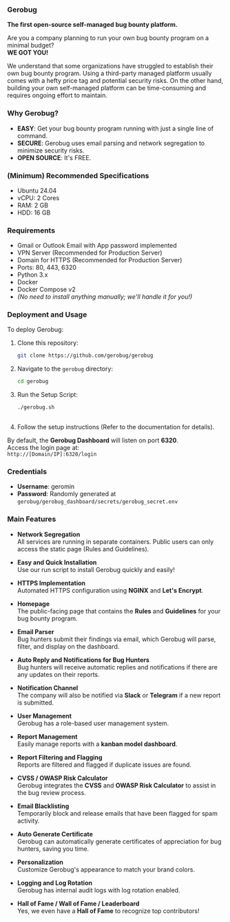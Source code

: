 ### Gerobug  
**The first open-source self-managed bug bounty platform.**

Are you a company planning to run your own bug bounty program on a minimal budget?  
**WE GOT YOU!**

We understand that some organizations have struggled to establish their own bug bounty program. Using a third-party managed platform usually comes with a hefty price tag and potential security risks. On the other hand, building your own self-managed platform can be time-consuming and requires ongoing effort to maintain.

### Why Gerobug?

- **EASY**: Get your bug bounty program running with just a single line of command.
- **SECURE**: Gerobug uses email parsing and network segregation to minimize security risks.
- **OPEN SOURCE**: It's FREE.

### (Minimum) Recommended Specifications
- Ubuntu 24.04
- vCPU: 2 Cores
- RAM: 2 GB
- HDD: 16 GB

### Requirements
- Gmail or Outlook Email with App password implemented
- VPN Server (Recommended for Production Server)
- Domain for HTTPS (Recommended for Production Server)
- Ports: 80, 443, 6320
- Python 3.x
- Docker
- Docker Compose v2
- *(No need to install anything manually; we'll handle it for you!)*

### Deployment and Usage

To deploy Gerobug:

1. Clone this repository:
   ```bash
   git clone https://github.com/gerobug/gerobug
   ```

2. Navigate to the `gerobug` directory:
   ```bash
   cd gerobug
   ```

3. Run the Setup Script:
   ```bash
   ./gerobug.sh
 

4. Follow the setup instructions (Refer to the documentation for details).

By default, the **Gerobug Dashboard** will listen on port **6320**.  
Access the login page at:  
`http://[Domain/IP]:6320/login`

### Credentials
- **Username**: geromin
- **Password**: Randomly generated at `gerobug/gerobug_dashboard/secrets/gerobug_secret.env`


### Main Features

- **Network Segregation**  
  All services are running in separate containers. Public users can only access the static page (Rules and Guidelines).

- **Easy and Quick Installation**  
  Use our run script to install Gerobug quickly and easily!

- **HTTPS Implementation**  
  Automated HTTPS configuration using **NGINX** and **Let's Encrypt**.

- **Homepage**  
  The public-facing page that contains the **Rules** and **Guidelines** for your bug bounty program.

- **Email Parser**  
  Bug hunters submit their findings via email, which Gerobug will parse, filter, and display on the dashboard.

- **Auto Reply and Notifications for Bug Hunters**  
  Bug hunters will receive automatic replies and notifications if there are any updates on their reports.

- **Notification Channel**  
  The company will also be notified via **Slack** or **Telegram** if a new report is submitted.

- **User Management**  
  Gerobug has a role-based user management system.

- **Report Management**  
  Easily manage reports with a **kanban model dashboard**.

- **Report Filtering and Flagging**  
  Reports are filtered and flagged if duplicate issues are found.

- **CVSS / OWASP Risk Calculator**  
  Gerobug integrates the **CVSS** and **OWASP Risk Calculator** to assist in the bug review process.

- **Email Blacklisting**  
  Temporarily block and release emails that have been flagged for spam activity.

- **Auto Generate Certificate**  
  Gerobug can automatically generate certificates of appreciation for bug hunters, saving you time.

- **Personalization**  
  Customize Gerobug's appearance to match your brand colors.

- **Logging and Log Rotation**  
  Gerobug has internal audit logs with log rotation enabled.

- **Hall of Fame / Wall of Fame / Leaderboard**  
  Yes, we even have a **Hall of Fame** to recognize top contributors!

